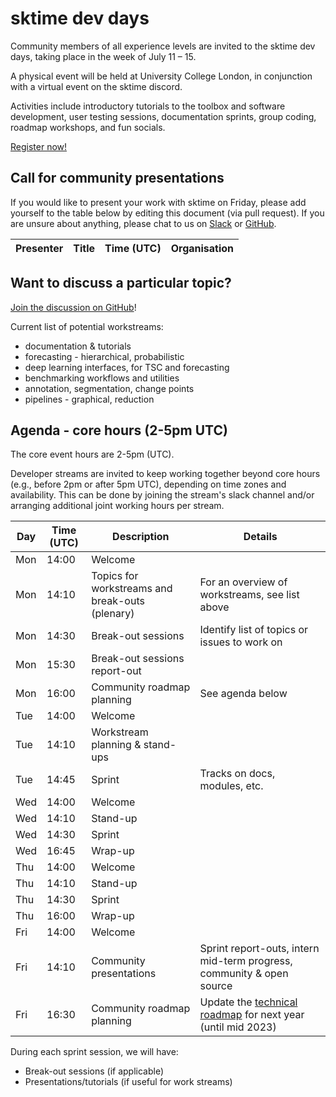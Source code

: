 # sktime dev days
Community members of all experience levels are invited to the sktime dev days, taking place in the week of July 11 – 15.

A physical event will be held at University College London, in conjunction with a virtual event on the sktime discord.

Activities include introductory tutorials to the toolbox and software development, user testing sessions, documentation sprints, group coding, roadmap workshops, and fun socials. 

[Register now!](https://twitter.com/sktime_toolbox/status/1403751557951328258)

## Call for community presentations
If you would like to present your work with sktime on Friday, please add yourself to the table below by editing this document (via pull request). 
If you are unsure about anything, please chat to us on [Slack](https://join.slack.com/t/sktime-group/shared_invite/zt-62i7aejn-vXc3nOWF26S_P3VXFPWisQ) or [GitHub](https://github.com/alan-turing-institute/sktime/discussions/919). 

| Presenter | Title | Time (UTC) | Organisation | 
|---|---|---|---|


## Want to discuss a particular topic? 
[Join the discussion on GitHub](https://github.com/alan-turing-institute/sktime/discussions/919)!

Current list of potential workstreams:
* documentation & tutorials
* forecasting - hierarchical, probabilistic
* deep learning interfaces, for TSC and forecasting
* benchmarking workflows and utilities
* annotation, segmentation, change points
* pipelines - graphical, reduction

## Agenda - core hours (2-5pm UTC)
The core event hours are 2-5pm (UTC). 

Developer streams are invited to keep working together beyond core hours (e.g., before 2pm or after 5pm UTC), depending on time zones and availability.
This can be done by joining the stream's slack channel and/or arranging additional joint working hours per stream.

|Day | Time (UTC) | Description | Details
|---|---|---|---|
| Mon | 14:00 | Welcome |
| Mon | 14:10 | Topics for workstreams and break-outs (plenary) | For an overview of workstreams, see list above |
| Mon | 14:30 | Break-out sessions | Identify list of topics or issues to work on |
| Mon | 15:30 | Break-out sessions report-out |
| Mon | 16:00 | Community roadmap planning | See agenda below |
| Tue | 14:00 | Welcome |
| Tue | 14:10 | Workstream planning & stand-ups | 
| Tue | 14:45 | Sprint | Tracks on docs, modules, etc. |
| Wed | 14:00 | Welcome |
| Wed | 14:10 | Stand-up |
| Wed | 14:30 | Sprint  | 
| Wed | 16:45 | Wrap-up |
| Thu | 14:00 | Welcome |
| Thu | 14:10 | Stand-up |
| Thu | 14:30 | Sprint |
| Thu | 16:00 | Wrap-up |
| Fri | 14:00 | Welcome |
| Fri | 14:10 | Community presentations | Sprint report-outs, intern mid-term progress, community & open source |
| Fri | 16:30 | Community roadmap planning | Update the [technical roadmap](https://www.sktime.org/en/latest/roadmap.html) for next year (until mid 2023) |


During each sprint session, we will have: 
* Break-out sessions (if applicable)
* Presentations/tutorials (if useful for work streams)

